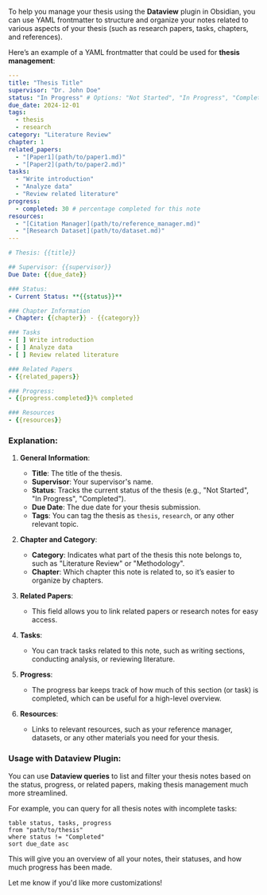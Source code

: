 To help you manage your thesis using the **Dataview** plugin in Obsidian, you can use YAML frontmatter to structure and organize your notes related to various aspects of your thesis (such as research papers, tasks, chapters, and references).

Here’s an example of a YAML frontmatter that could be used for **thesis management**:

```yaml
---
title: "Thesis Title"
supervisor: "Dr. John Doe"
status: "In Progress" # Options: "Not Started", "In Progress", "Completed"
due_date: 2024-12-01
tags: 
  - thesis
  - research
category: "Literature Review"
chapter: 1
related_papers: 
  - "[Paper1](path/to/paper1.md)"
  - "[Paper2](path/to/paper2.md)"
tasks: 
  - "Write introduction"
  - "Analyze data"
  - "Review related literature"
progress: 
  - completed: 30 # percentage completed for this note
resources:
  - "[Citation Manager](path/to/reference_manager.md)"
  - "[Research Dataset](path/to/dataset.md)"
---

# Thesis: {{title}}

## Supervisor: {{supervisor}}
Due Date: {{due_date}}

### Status: 
- Current Status: **{{status}}**

### Chapter Information
- Chapter: {{chapter}} - {{category}}

### Tasks
- [ ] Write introduction
- [ ] Analyze data
- [ ] Review related literature

### Related Papers
- {{related_papers}}

### Progress: 
- {{progress.completed}}% completed

### Resources
- {{resources}}
```

### Explanation:
1. **General Information**:
   - **Title**: The title of the thesis.
   - **Supervisor**: Your supervisor's name.
   - **Status**: Tracks the current status of the thesis (e.g., "Not Started", "In Progress", "Completed").
   - **Due Date**: The due date for your thesis submission.
   - **Tags**: You can tag the thesis as `thesis`, `research`, or any other relevant topic.

2. **Chapter and Category**:
   - **Category**: Indicates what part of the thesis this note belongs to, such as "Literature Review" or "Methodology".
   - **Chapter**: Which chapter this note is related to, so it’s easier to organize by chapters.

3. **Related Papers**:
   - This field allows you to link related papers or research notes for easy access.

4. **Tasks**:
   - You can track tasks related to this note, such as writing sections, conducting analysis, or reviewing literature.

5. **Progress**:
   - The progress bar keeps track of how much of this section (or task) is completed, which can be useful for a high-level overview.

6. **Resources**:
   - Links to relevant resources, such as your reference manager, datasets, or any other materials you need for your thesis.

### Usage with **Dataview** Plugin:
You can use **Dataview queries** to list and filter your thesis notes based on the status, progress, or related papers, making thesis management much more streamlined.

For example, you can query for all thesis notes with incomplete tasks:

```dataview
table status, tasks, progress
from "path/to/thesis"
where status != "Completed"
sort due_date asc
```

This will give you an overview of all your notes, their statuses, and how much progress has been made.

Let me know if you'd like more customizations!
